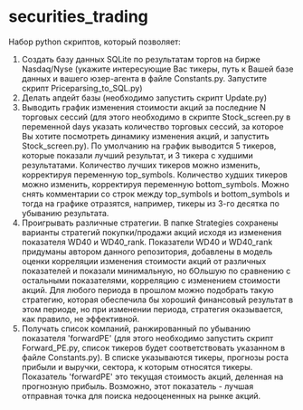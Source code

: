 # securities_trading
Набор python скриптов, который позволяет:
1. Создать базу данных SQLite по результатам торгов на бирже Nasdaq/Nyse (укажите интересующие Вас тикеры, путь к Вашей базе данных и вашего
   юзер-агента в файле Constants.py. Запустите скрипт Priceparsing_to_SQL.py)
2. Делать апдейт базы (необходимо запустить скрипт Update.py)
3. Выводить график изменения стоимости акций за последние N торговых сессий (для этого необходимо в скрипте Stock_screen.py в переменной days
   указать количество торговых сессий, за которое Вы хотите посмотреть динамику изменения акций, и запустить Stock_screen.py). По умолчанию
   на график выводится 5 тикеров, которые показали лучший результат, и 3 тикера с худшими результатами. Количество лучших тикеров можно
   изменить, корректируя переменную top_symbols. Количество худших тикеров можно изменить, корректируя переменную bottom_symbols. Можно
   снять комментарии со строк между top_symbols и bottom_symbols и тогда на графике отразятся, например, тикеры из 3-го десятка по убыванию
   результата.
5. Проигрывать различные стратегии. В папке Strategies сохранены варианты стратегий покупки/продажи акций исходя из изменения показателя WD40
   и WD40_rank. Показатели WD40 и WD40_rank придуманы автором данного репозитория, добавлены в модель оценки корреляции изменения стоимости
   акций от различных показателей и показали минимальную, но бОльшую по сравнению с остальными показателями, корреляцию с изменением
   стоимости акций. Для любого периода в прошлом можно подобрать такую стратегию, которая обеспечила бы хороший финансовый результат в этом
   периоде, но при изменении периода, стратегия оказывается, как правило, не эффективной.
6. Получать список компаний, ранжированный по убыванию показателя 'forwardPE' (для этого необходимо запустить скрипт Forward_PE.py, список тикеров
   будет соответствовать указанном в файле Constants.py). В списке указываются тикеры, прогнозы роста прибыли и выручки, сектора, к которым
   относятся тикеры. Показатель 'forwardPE' это текущая стоимость акций, деленная на прогнозную прибыль. Возможно, этот показатель - лучшая
   отправная точка для поиска недооцененных на рынке акций.
